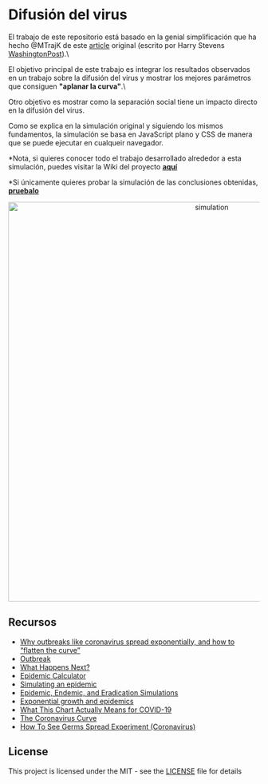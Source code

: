 # Difusión del virus

El trabajo de este repositorio está basado en la genial simplificación que ha hecho @MTrajK de este [article](https://www.washingtonpost.com/graphics/2020/world/corona-simulator/) original (escrito por Harry Stevens  [WashingtonPost](https://www.washingtonpost.com/)).\

El objetivo principal de este trabajo es integrar los resultados observados en un trabajo sobre la difusión del virus y mostrar los mejores parámetros que consiguen **"aplanar la curva"**.\

Otro objetivo es mostrar como la separación social tiene un impacto directo en la difusión del virus.

Como se explica en la simulación original y siguiendo los mismos fundamentos, la simulación se basa en JavaScript plano y CSS de manera que se puede ejecutar en cualqueir navegador.

*Nota, si quieres conocer todo el trabajo desarrollado alrededor a esta simulación, puedes visitar la Wiki del proyecto **[aquí](https://github.com/inesgarb/virus-spreading/wiki)**

*Si únicamente quieres probar la simulación de las conclusiones obtenidas, **[pruebalo](https://mtrajk.github.io/virus-spreading/)**

<p align="center">
    <img src="https://raw.githubusercontent.com/MTrajK/virus-spreading/master/images/simulation.gif" width="800px" title="simulation">
</p>


## Recursos

- [Why outbreaks like coronavirus spread exponentially, and how to “flatten the curve”](https://www.washingtonpost.com/graphics/2020/world/corona-simulator/)
- [Outbreak](https://meltingasphalt.com/interactive/outbreak/)
- [What Happens Next?](https://ncase.me/covid-19/)
- [Epidemic Calculator](http://gabgoh.github.io/COVID/index.html)
- [Simulating an epidemic](https://www.youtube.com/watch?v=gxAaO2rsdIs)
- [Epidemic, Endemic, and Eradication Simulations](https://www.youtube.com/watch?v=7OLpKqTriio)
- [Exponential growth and epidemics](https://www.youtube.com/watch?v=Kas0tIxDvrg)
- [What This Chart Actually Means for COVID-19](https://www.youtube.com/watch?v=fgBla7RepXU)
- [The Coronavirus Curve](https://www.youtube.com/watch?v=k6nLfCbAzgo)
- [How To See Germs Spread Experiment (Coronavirus)](https://www.youtube.com/watch?v=I5-dI74zxPg)


## License

This project is licensed under the MIT - see the [LICENSE](LICENSE) file for details
